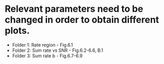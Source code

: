 # Relevant parameters need to be changed in order to obtain different plots.
* Folder 1: Rate region - Fig.6.1
* Folder 2: Sum rate vs SNR - Fig.6.2-6.6, B.1
* Folder 3: Sum rate b - Fig.6.7-6.9


